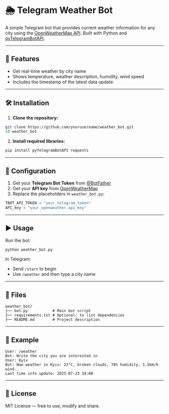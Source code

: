 # 🌦️ Telegram Weather Bot

A simple Telegram bot that provides current weather information for any city using the [OpenWeatherMap API](https://openweathermap.org/api). Built with Python and [pyTelegramBotAPI](https://github.com/eternnoir/pyTelegramBotAPI).

---

## 🚀 Features

- Get real-time weather by city name
- Shows temperature, weather description, humidity, wind speed
- Includes the timestamp of the latest data update

---

## 🛠️ Installation

1. **Clone the repository:**

```bash
git clone https://github.com/yourusername/weather_bot.git
cd weather_bot
```

2. **Install required libraries:**

```bash
pip install pyTelegramBotAPI requests
```

---

## 🔐 Configuration

1. Get your **Telegram Bot Token** from [@BotFather](https://t.me/BotFather)
2. Get your **API key** from [OpenWeatherMap](https://openweathermap.org/)
3. Replace the placeholders in `weather_bot.py`:

```python
TBOT_API_TOKEN = "your_telegram_token"
API_key = "your_openweather_api_key"
```

---

## ▶️ Usage

Run the bot:

```bash
python weather_bot.py
```

In Telegram:
- Send `/start` to begin
- Use `/weather` and then type a city name

---

## 📁 Files

```
weather_bot/
├── bot.py           # Main bot script
├── requirements.txt # Optional: to list dependencies
├── README.md        # Project description
```

---

## 💬 Example

```
User: /weather  
Bot: Write the city you are interested in  
User: Kyiv  
Bot: Now weather in Kyiv: 23°C, broken clouds, 78% humidity, 1.5km/h wind.  
Last time info update: 2025-07-23 19:00
```

---

## 📜 License

MIT License — free to use, modify and share.
